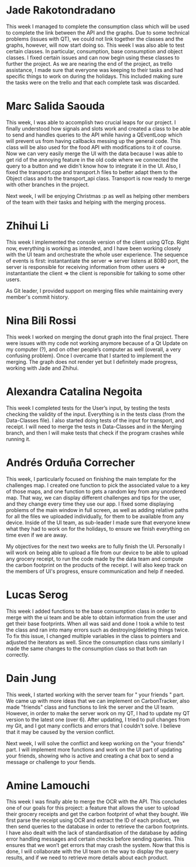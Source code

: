 # Jade Rakotondradano
This week I managed to complete the consumption class which will be used to complete the link between the API and the graphs. Due to some technical problems (issues with QT), we could not link together the classes and the graphs, however, will now start doing so. This week I was also able to test certain classes. In particular, consumption, base consumption and object classes. I fixed certain issues and can now begin using these classes to further the project. As we are nearing the end of the project, as trello assistance, I made sure that everyone was keeping to their tasks and had specific things to work on during the holidays. This included making sure the tasks were on the trello and that each complete task was discarded.

# Marc Salida Saouda
This week, I was able to accomplish two crucial leaps for our project. I finally understood how signals and slots work and created a class to be able to send and handles queries to the API while having a QEventLoop which will prevent us from having callbacks messing up the general code. This class will be also used for the food API with modifications to it of course. Now we can very easily merge the UI with the data because I was able to get rid of the annoying feature in the old code where we connected the query to a button and we didn't know how to integrate it in the UI. Also, I fixed the transport.cpp and transport.h files to better adapt them to the Object class and to the transport_api class. Transport is now ready to merge with other branches in the project.

Next week, I will be enjoying Christmas :p as well as helping other members of the team with their tasks and helping with the merging process.

# Zhihui Li
This week I implemented the console version of the client using QTcp.
Right now, everything is working as intended, and I have been working closely with the UI team and orchestrate the whole user experience.
The sequence of events is first: instantantiate the server <netserver> ⇒ server listens at 8080 port, the server is responsible for receiving information from other users ⇒ instantantiate the client <netclient> ⇒ the client is reponsible for talking to some other users.

As Git leader, I provided support on merging files while maintaining every member's commit history.

# Nina Bili Rossi
This week I worked on merging the donut graph into the final project. There were issues with my code not working anymore because of a Qt Update on my computer (?), and on other people’s computer as well (overall, a very confusing problem). Once I overcame that I started to implement the merging. The graph does not render yet but I definitely made progress, working with Jade and Zhihui.
  
# Alexandra Catalina Negoita
This week I completed tests for the User’s input, by testing the tests checking the validity of the input. Everything is in the tests class (from the Data-Classes file). I also started doing tests of the input for transport, and receipt. I will need to merge the tests in Data-Classes and in the Merging branch, and then I will make tests that check if the program crashes while running it.
  
# Andrés Orduña Correcher
  
This week, I particularly focused on finishing the main template for the challenges map. I created one function to pick the associated value to a key of those maps, and one function to gets a random key from any unordered map. That way, we can display different challenges and tips for the user, and they change every time they use our app. I fixed some displaying problems of the main window in full screen, as well as adding relative paths for all the files we uploaded individually, for them to be available from any device. Inside of the UI team, as sub-leader I made sure that everyone knew what they had to work on for the holidays, to ensure we finish everything on time even if we are away.

My objectives for the next two weeks are to fully finish the UI. Personally I will work on being able to upload a file from our device to be able to upload any grocery receipt, to run the code made by the data team and compute the carbon footprint on the products of the receipt. I will also keep track on the members of UI's progress, ensure communication and help if needed.

# Lucas Serog
This week I added functions to the base consumption class in order to merge with the ui team and be able to obtain information from the user and get their base footprints. When all was said and done I took a while to test the class and ran into many errors such as destroying/deleting things twice. To fix this issue, I changed multiple variables in the class to pointers and adjusted the iterators as well. Since the consumption class runs similarly I made the same changes to the consumption class so that both ran correctly.
  
# Dain Jung

  This week, I started working with the server team for " your friends " part. We came up with more ideas that we can implement on CarbonTracker, also made "friends" class and functions to link the server and the UI team. However, in order to make the server work on my QT, I had to update my QT version to the latest one (over 6). After updating, I tried to pull changes from my Git, and I got many conflicts and errors that I couldn't solve. I believe that it may be caused by the version conflict.

  Next week, I will solve the conflict and keep working on the "your friends" part. I will implement more functions and work on the UI part of updating your friends, showing who is active and creating a chat box to send a message or challenge to your fiends.

 # Amine Lamouchi 
  
  This week I was finally able to merge the OCR with the API. This concludes one of our goals for this project: a feature that allows the user to upload their grocery receipts and get the carbon footprint of what they bought. We first parse the receipt using OCR and extract the ID of each product, we then send queries to the database in order to retrieve the carbon footprints. I have also dealt with the lack of standardisation of the database by adding error handling messages and certain checks before sending queries. This ensures that we won’t get errors that may crash the system. 
Now that this is done, I will collaborate with the UI team on the way to display the query results, and if we need to retrieve more details about each product. 
